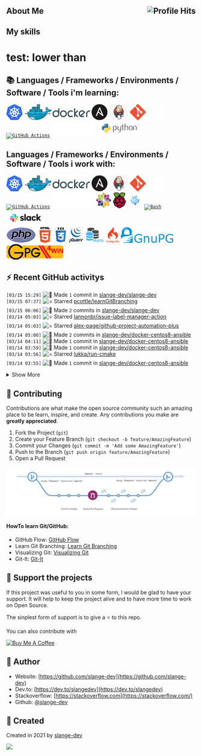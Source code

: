 ## About Me <img align="right" alt="Profile Hits" src="https://komarev.com/ghpvc/?username=slange-dev&style=flat-square">

## My skills
# test: lower than
## :books:  Languages / Frameworks / Environments / Software / Tools i'm learning:

<code><a href="https://kubernetes.io/"><img alt="Kubernetes" title="Kubernetes" src="https://github.com/slange-dev/slange-dev/blob/master/kubernetes.png?raw=true" height="42"></a></code>
<code><a href="https://www.docker.org/"><img alt="Docker" title="Docker" src="https://github.com/slange-dev/slange-dev/blob/master/docker.png?raw=true" height="42"></a></code>
<code><a href="https://www.ansible.com/"><img alt="Ansible" title="Ansible" src="https://github.com/slange-dev/slange-dev/blob/master/ansible.png?raw=true" height="42"></a></code>
<code><a href="https://www.jenkins.io/"><img alt="Python" title="Python" src="https://github.com/slange-dev/slange-dev/blob/master/jenkins.png?raw=true" height="42"></a></code>
<code><a href="https://git-scm.com/"><img alt="Git" title="Git" src="https://github.com/slange-dev/slange-dev/blob/master/git.png?raw=true" height="42"></a></code>
<code><a href="https://github.com/"><img alt="GitHub" title="GitHub" src="https://github.com/slange-dev/slange-dev/blob/master/github2.png?raw=true" height="42"></a></code>
<code><a href="https://github.com/features/actions/"><img alt="GitHub Actions" title="GitHub Actions" src="https://avatars0.githubusercontent.com/u/44036562" height="42"></a></code>
<code><a href="https://www.ibm.com/"><img alt="IBM" title="IBM" src="https://github.com/slange-dev/slange-dev/blob/master/ibm.png?raw=true" height="42"></a></code>
<code><a href="https://www.python.org/"><img alt="Python" title="Python" src="https://github.com/slange-dev/slange-dev/blob/master/python.png?raw=true" height="42"></a></code>

## Languages / Frameworks / Environments / Software / Tools i work with:

<code><a href="https://kubernetes.io/"><img alt="Kubernetes" title="Kubernetes" src="https://github.com/slange-dev/slange-dev/blob/master/kubernetes.png?raw=true" height="42"></a></code>
<code><a href="https://www.docker.org/"><img alt="Docker" title="Docker" src="https://github.com/slange-dev/slange-dev/blob/master/docker.png?raw=true" height="42"></a></code>
<code><a href="https://www.ansible.com/"><img alt="Ansible" title="Ansible" src="https://github.com/slange-dev/slange-dev/blob/master/ansible.png?raw=true" height="42"></a></code>
<code><a href="https://www.jenkins.io/"><img alt="Python" title="Python" src="https://github.com/slange-dev/slange-dev/blob/master/jenkins.png?raw=true" height="42"></a></code>
<code><a href="https://git-scm.com/"><img alt="Git" title="Git" src="https://github.com/slange-dev/slange-dev/blob/master/git.png?raw=true" height="42"></a></code>
<code><a href="https://github.com/"><img alt="GitHub" title="GitHub" src="https://github.com/slange-dev/slange-dev/blob/master/github2.png?raw=true" height="42"></a></code>
<code><a href="https://github.com/features/actions/"><img alt="GitHub Actions" title="GitHub Actions" src="https://avatars0.githubusercontent.com/u/44036562" height="42"></a></code>
<code><a href="https://www.ibm.com/"><img alt="IBM" title="IBM" src="https://github.com/slange-dev/slange-dev/blob/master/ibm.png?raw=true" height="42"></a></code>
<code><a href="https://www.centos.org/"><img alt="CentOS" title="CentOS" src="https://github.com/slange-dev/slange-dev/blob/master/centos.png?raw=true" height="42"></a></code>
<code><a href="https://www.raspberrypi.org/"><img alt="Raspberry Pi" title="Raspberry Pi" src="https://github.com/slange-dev/slange-dev/blob/master/raspberry_pi.png?raw=true" height="42"></a></code>
<code><a href="https://vscodium.com/"><img alt="VSCodium" title="VSCodium" src="https://github.com/slange-dev/slange-dev/blob/master/vscodium.png?raw=true" height="42"></a></code>
<code><a href="https://www.gnu.org/software/bash/"><img alt="Bash" title="Bash" src="https://github.com/cheesits456/cheesits456/raw/master/icons/bash.png" height="42"></a>
</code>
<code><a href="https://slack.com/"><img alt="Slack" title="Slack" src="https://github.com/slange-dev/slange-dev/blob/master/slack.png?raw=true" height="42"></a>
</code>
<code><a href="https://php.com/"><img alt="PHP" title="PHP" src="https://github.com/slange-dev/slange-dev/blob/master/php.png?raw=true" height="42"></a></code>
<code><a href="https://www.w3.org/html/"><img alt="HTML" title="HTML" src="https://github.com/slange-dev/slange-dev/blob/master/html.png?raw=true" height="42"></a></code>
<code><a href="https://www.w3.org/Style/CSS/"><img alt="CSS" title="CSS" src="https://github.com/slange-dev/slange-dev/blob/master/css.png?raw=true" height="42"></a></code>
<code><a href="https://jquery.com/"><img alt="jQuery" title="jQuery" src="https://github.com/slange-dev/slange-dev/blob/master/jquery.png?raw=true" height="42"></a></code>
<code><a href="https://mysql.com/"><img alt="MySQL" title="MySQL" src="https://github.com/slange-dev/slange-dev/blob/master/mysql1.png?raw=true" height="42"></a></code>
<code><a href="https://codeigniter.com/"><img alt="CodeIgniter" title="CodeIgniter" src="https://github.com/slange-dev/slange-dev/blob/master/codeigniter.png?raw=true" height="42"></a></code>
<code><a href="https://gnupg.org/"><img alt="CodeIgniter" title="CodeIgniter" src="https://github.com/slange-dev/slange-dev/blob/master/gnupg.png?raw=true" height="42"></a></code>
<code><a href="https://gpg4win.de/"><img alt="GPG4Win" title="GPG4Win" src="https://github.com/slange-dev/slange-dev/blob/master/gpg4win.png?raw=true" height="42"></a></code>

## :zap: Recent GitHub activitys

<!--START_SECTION:activity-->
`[03/15 15:29]` <img alt="📝" src="https://github.com/cheesits456/github-activity-readme/raw/master/icons/commit.png" align="top" height="18"> Made `1` commit in [slange-dev/slange-dev](https://github.com/slange-dev/slange-dev)  
`[03/15 07:37]` <img alt="⭐" src="https://github.com/cheesits456/github-activity-readme/raw/master/icons/star.png" align="top" height="18"> Starred [pcottle/learnGitBranching](https://github.com/pcottle/learnGitBranching)  
`[03/15 06:06]` <img alt="📝" src="https://github.com/cheesits456/github-activity-readme/raw/master/icons/commit.png" align="top" height="18"> Made `2` commits in [slange-dev/slange-dev](https://github.com/slange-dev/slange-dev)  
`[03/14 05:03]` <img alt="⭐" src="https://github.com/cheesits456/github-activity-readme/raw/master/icons/star.png" align="top" height="18"> Starred [lannonbr/issue-label-manager-action](https://github.com/lannonbr/issue-label-manager-action)  
`[03/14 05:03]` <img alt="⭐" src="https://github.com/cheesits456/github-activity-readme/raw/master/icons/star.png" align="top" height="18"> Starred [alex-page/github-project-automation-plus](https://github.com/alex-page/github-project-automation-plus)  
`[03/14 05:00]` <img alt="📝" src="https://github.com/cheesits456/github-activity-readme/raw/master/icons/commit.png" align="top" height="18"> Made `2` commits in [slange-dev/docker-centos8-ansible](https://github.com/slange-dev/docker-centos8-ansible)  
`[03/14 04:11]` <img alt="📝" src="https://github.com/cheesits456/github-activity-readme/raw/master/icons/commit.png" align="top" height="18"> Made `1` commit in [slange-dev/docker-centos8-ansible](https://github.com/slange-dev/docker-centos8-ansible)  
`[03/14 03:59]` <img alt="📝" src="https://github.com/cheesits456/github-activity-readme/raw/master/icons/commit.png" align="top" height="18"> Made `1` commit in [slange-dev/docker-centos8-ansible](https://github.com/slange-dev/docker-centos8-ansible)  
`[03/14 03:56]` <img alt="⭐" src="https://github.com/cheesits456/github-activity-readme/raw/master/icons/star.png" align="top" height="18"> Starred [lukka/run-cmake](https://github.com/lukka/run-cmake)  
`[03/14 03:55]` <img alt="📝" src="https://github.com/cheesits456/github-activity-readme/raw/master/icons/commit.png" align="top" height="18"> Made `1` commit in [slange-dev/docker-centos8-ansible](https://github.com/slange-dev/docker-centos8-ansible)  

<details><summary>Show More</summary>

`[03/14 03:55]` <img alt="❌" src="https://github.com/cheesits456/github-activity-readme/raw/master/icons/delete.png" align="top" height="18"> Deleted `slange-dev-patch-1` from [slange-dev/docker-centos8-ansible](https://github.com/slange-dev/docker-centos8-ansible)  
`[03/14 03:54]` <img alt="📝" src="https://github.com/cheesits456/github-activity-readme/raw/master/icons/commit.png" align="top" height="18"> Made `30` commits in [slange-dev/docker-centos8-ansible](https://github.com/slange-dev/docker-centos8-ansible)  
`[03/14 03:54]` <img alt="🎉" src="https://github.com/cheesits456/github-activity-readme/raw/master/icons/merge.png" align="top" height="18"> Merged PR [`#1`](https://github.com//slange-dev/docker-centos8-ansible/pull/1 'Update Dockerfile') in [slange-dev/docker-centos8-ansible](https://github.com/slange-dev/docker-centos8-ansible)  
`[03/14 03:49]` <img alt="📝" src="https://github.com/cheesits456/github-activity-readme/raw/master/icons/commit.png" align="top" height="18"> Made `3` commits in [slange-dev/docker-centos8-ansible](https://github.com/slange-dev/docker-centos8-ansible)  
`[03/14 03:39]` <img alt="⭐" src="https://github.com/cheesits456/github-activity-readme/raw/master/icons/star.png" align="top" height="18"> Starred [metcalfc/changelog-generator](https://github.com/metcalfc/changelog-generator)  
`[03/14 03:38]` <img alt="📝" src="https://github.com/cheesits456/github-activity-readme/raw/master/icons/commit.png" align="top" height="18"> Made `10` commits in [slange-dev/docker-centos8-ansible](https://github.com/slange-dev/docker-centos8-ansible)  
`[03/14 02:38]` <img alt="⭐" src="https://github.com/cheesits456/github-activity-readme/raw/master/icons/star.png" align="top" height="18"> Starred [actions/runner](https://github.com/actions/runner)  
`[03/14 02:16]` <img alt="⭐" src="https://github.com/cheesits456/github-activity-readme/raw/master/icons/star.png" align="top" height="18"> Starred [fabasoad/translation-action](https://github.com/fabasoad/translation-action)  
`[03/14 02:11]` <img alt="⭐" src="https://github.com/cheesits456/github-activity-readme/raw/master/icons/star.png" align="top" height="18"> Starred [crazy-max/ghaction-github-pages](https://github.com/crazy-max/ghaction-github-pages)  
`[03/14 02:07]` <img alt="⭐" src="https://github.com/cheesits456/github-activity-readme/raw/master/icons/star.png" align="top" height="18"> Starred [github/personal-website](https://github.com/github/personal-website)  
`[03/14 01:58]` <img alt="📝" src="https://github.com/cheesits456/github-activity-readme/raw/master/icons/commit.png" align="top" height="18"> Made `1` commit in [slange-dev/docker-centos8-ansible](https://github.com/slange-dev/docker-centos8-ansible)  
`[03/14 01:57]` <img alt="⭐" src="https://github.com/cheesits456/github-activity-readme/raw/master/icons/star.png" align="top" height="18"> Starred [tibdex/autosquash](https://github.com/tibdex/autosquash)  
`[03/14 01:54]` <img alt="📝" src="https://github.com/cheesits456/github-activity-readme/raw/master/icons/commit.png" align="top" height="18"> Made `2` commits in [slange-dev/docker-centos8-ansible](https://github.com/slange-dev/docker-centos8-ansible)  
`[03/14 01:44]` <img alt="⭐" src="https://github.com/cheesits456/github-activity-readme/raw/master/icons/star.png" align="top" height="18"> Starred [kentaro-m/auto-assign-action](https://github.com/kentaro-m/auto-assign-action)  
`[03/14 01:43]` <img alt="⭐" src="https://github.com/cheesits456/github-activity-readme/raw/master/icons/star.png" align="top" height="18"> Starred [arillso/action.playbook](https://github.com/arillso/action.playbook)  
`[03/14 01:42]` <img alt="📝" src="https://github.com/cheesits456/github-activity-readme/raw/master/icons/commit.png" align="top" height="18"> Made `1` commit in [slange-dev/docker-centos8-ansible](https://github.com/slange-dev/docker-centos8-ansible)  
`[03/14 01:38]` <img alt="⭐" src="https://github.com/cheesits456/github-activity-readme/raw/master/icons/star.png" align="top" height="18"> Starred [robertdebock/galaxy-action](https://github.com/robertdebock/galaxy-action)  
`[03/14 01:37]` <img alt="⭐" src="https://github.com/cheesits456/github-activity-readme/raw/master/icons/star.png" align="top" height="18"> Starred [artis3n/ansible_galaxy_collection](https://github.com/artis3n/ansible_galaxy_collection)  
`[03/14 01:37]` <img alt="⭐" src="https://github.com/cheesits456/github-activity-readme/raw/master/icons/star.png" align="top" height="18"> Starred [tylerauerbeck/publish-to-dev.to-action](https://github.com/tylerauerbeck/publish-to-dev.to-action)  
`[03/14 01:36]` <img alt="⭐" src="https://github.com/cheesits456/github-activity-readme/raw/master/icons/star.png" align="top" height="18"> Starred [appleboy/jenkins-action](https://github.com/appleboy/jenkins-action)  
`[03/14 01:36]` <img alt="⭐" src="https://github.com/cheesits456/github-activity-readme/raw/master/icons/star.png" align="top" height="18"> Starred [appleboy/gitlab-ci-action](https://github.com/appleboy/gitlab-ci-action)  
`[03/14 01:33]` <img alt="📝" src="https://github.com/cheesits456/github-activity-readme/raw/master/icons/commit.png" align="top" height="18"> Made `11` commits in [slange-dev/docker-centos8-ansible](https://github.com/slange-dev/docker-centos8-ansible)  
`[03/14 00:45]` <img alt="⭐" src="https://github.com/cheesits456/github-activity-readme/raw/master/icons/star.png" align="top" height="18"> Starred [semantic-release/semantic-release](https://github.com/semantic-release/semantic-release)  
`[03/14 00:37]` <img alt="📝" src="https://github.com/cheesits456/github-activity-readme/raw/master/icons/commit.png" align="top" height="18"> Made `5` commits in [slange-dev/docker-centos8-ansible](https://github.com/slange-dev/docker-centos8-ansible)  
`[03/14 00:12]` <img alt="✅" src="https://github.com/cheesits456/github-activity-readme/raw/master/icons/pr-open.png" align="top" height="18"> Opened PR [`#1`](https://github.com//slange-dev/docker-centos8-ansible/pull/1 'Update Dockerfile') in [slange-dev/docker-centos8-ansible](https://github.com/slange-dev/docker-centos8-ansible)  
`[03/14 00:11]` <img alt="📂" src="https://github.com/cheesits456/github-activity-readme/raw/master/icons/create-branch.png" align="top" height="18"> Created branch [`slange-dev-patch-1`](https://github.com/slange-dev/docker-centos8-ansible/tree/slange-dev-patch-1) in [slange-dev/docker-centos8-ansible](https://github.com/slange-dev/docker-centos8-ansible)  
`[03/14 00:07]` <img alt="📝" src="https://github.com/cheesits456/github-activity-readme/raw/master/icons/commit.png" align="top" height="18"> Made `2` commits in [slange-dev/docker-centos8-ansible](https://github.com/slange-dev/docker-centos8-ansible)  
`[03/13 23:50]` <img alt="⭐" src="https://github.com/cheesits456/github-activity-readme/raw/master/icons/star.png" align="top" height="18"> Starred [bitoiu/release-notify-action](https://github.com/bitoiu/release-notify-action)  
`[03/13 23:49]` <img alt="⭐" src="https://github.com/cheesits456/github-activity-readme/raw/master/icons/star.png" align="top" height="18"> Starred [cirrus-actions/rebase](https://github.com/cirrus-actions/rebase)  
`[03/13 23:48]` <img alt="⭐" src="https://github.com/cheesits456/github-activity-readme/raw/master/icons/star.png" align="top" height="18"> Starred [jenkinsci/jenkinsfile-runner-github-actions](https://github.com/jenkinsci/jenkinsfile-runner-github-actions)  
`[03/13 23:47]` <img alt="⭐" src="https://github.com/cheesits456/github-activity-readme/raw/master/icons/star.png" align="top" height="18"> Starred [BryanSchuetz/jekyll-deploy-gh-pages](https://github.com/BryanSchuetz/jekyll-deploy-gh-pages)  
`[03/13 23:46]` <img alt="⭐" src="https://github.com/cheesits456/github-activity-readme/raw/master/icons/star.png" align="top" height="18"> Starred [Andrew-Chen-Wang/github-wiki-action](https://github.com/Andrew-Chen-Wang/github-wiki-action)  
`[03/13 23:45]` <img alt="⭐" src="https://github.com/cheesits456/github-activity-readme/raw/master/icons/star.png" align="top" height="18"> Starred [ad-m/github-push-action](https://github.com/ad-m/github-push-action)  
`[03/13 23:40]` <img alt="⭐" src="https://github.com/cheesits456/github-activity-readme/raw/master/icons/star.png" align="top" height="18"> Starred [abinoda/assignee-to-reviewer-action](https://github.com/abinoda/assignee-to-reviewer-action)  
`[03/13 23:40]` <img alt="⭐" src="https://github.com/cheesits456/github-activity-readme/raw/master/icons/star.png" align="top" height="18"> Starred [stefanzweifel/git-auto-commit-action](https://github.com/stefanzweifel/git-auto-commit-action)  
`[03/13 23:34]` <img alt="⭐" src="https://github.com/cheesits456/github-activity-readme/raw/master/icons/star.png" align="top" height="18"> Starred [boyney123/github-actions](https://github.com/boyney123/github-actions)  
`[03/13 23:33]` <img alt="📝" src="https://github.com/cheesits456/github-activity-readme/raw/master/icons/commit.png" align="top" height="18"> Made `1` commit in [slange-dev/slange-dev](https://github.com/slange-dev/slange-dev)  
`[03/13 23:21]` <img alt="⭐" src="https://github.com/cheesits456/github-activity-readme/raw/master/icons/star.png" align="top" height="18"> Starred [actions/checkout](https://github.com/actions/checkout)  
`[03/13 23:21]` <img alt="⭐" src="https://github.com/cheesits456/github-activity-readme/raw/master/icons/star.png" align="top" height="18"> Starred [actions/cache](https://github.com/actions/cache)  
`[03/13 23:19]` <img alt="⭐" src="https://github.com/cheesits456/github-activity-readme/raw/master/icons/star.png" align="top" height="18"> Starred [actions/delete-package-versions](https://github.com/actions/delete-package-versions)  
`[03/13 23:18]` <img alt="⭐" src="https://github.com/cheesits456/github-activity-readme/raw/master/icons/star.png" align="top" height="18"> Starred [actions/stale](https://github.com/actions/stale)  
`[03/13 23:02]` <img alt="⭐" src="https://github.com/cheesits456/github-activity-readme/raw/master/icons/star.png" align="top" height="18"> Starred [reviewdog/reviewdog](https://github.com/reviewdog/reviewdog)  
`[03/13 22:56]` <img alt="📝" src="https://github.com/cheesits456/github-activity-readme/raw/master/icons/commit.png" align="top" height="18"> Made `2` commits in [slange-dev/slange-dev](https://github.com/slange-dev/slange-dev)  
`[03/13 22:56]` <img alt="🎉" src="https://github.com/cheesits456/github-activity-readme/raw/master/icons/merge.png" align="top" height="18"> Merged PR [`#1`](https://github.com//slange-dev/slange-dev/pull/1 'Typos fix by misspell-fixer') in [slange-dev/slange-dev](https://github.com/slange-dev/slange-dev)  
`[03/13 22:48]` <img alt="⭐" src="https://github.com/cheesits456/github-activity-readme/raw/master/icons/star.png" align="top" height="18"> Starred [MilesChou/composer-action](https://github.com/MilesChou/composer-action)  
`[03/13 22:48]` <img alt="⭐" src="https://github.com/cheesits456/github-activity-readme/raw/master/icons/star.png" align="top" height="18"> Starred [shivammathur/setup-php](https://github.com/shivammathur/setup-php)  
`[03/13 22:46]` <img alt="⭐" src="https://github.com/cheesits456/github-activity-readme/raw/master/icons/star.png" align="top" height="18"> Starred [softprops/action-gh-release](https://github.com/softprops/action-gh-release)  
`[03/13 22:40]` <img alt="⭐" src="https://github.com/cheesits456/github-activity-readme/raw/master/icons/star.png" align="top" height="18"> Starred [leanlabsio/kanban](https://github.com/leanlabsio/kanban)  
`[03/13 22:36]` <img alt="⭐" src="https://github.com/cheesits456/github-activity-readme/raw/master/icons/star.png" align="top" height="18"> Starred [acaudwell/Gource](https://github.com/acaudwell/Gource)  
`[03/13 22:31]` <img alt="⭐" src="https://github.com/cheesits456/github-activity-readme/raw/master/icons/star.png" align="top" height="18"> Starred [nektos/act](https://github.com/nektos/act)  
`[03/13 22:30]` <img alt="📝" src="https://github.com/cheesits456/github-activity-readme/raw/master/icons/commit.png" align="top" height="18"> Made `2` commits in [slange-dev/slange-dev](https://github.com/slange-dev/slange-dev)  
`[03/13 22:24]` <img alt="⭐" src="https://github.com/cheesits456/github-activity-readme/raw/master/icons/star.png" align="top" height="18"> Starred [containrrr/watchtower](https://github.com/containrrr/watchtower)  
`[03/13 22:24]` <img alt="⭐" src="https://github.com/cheesits456/github-activity-readme/raw/master/icons/star.png" align="top" height="18"> Starred [dunklesToast/DockerKit](https://github.com/dunklesToast/DockerKit)  
`[03/13 22:23]` <img alt="⭐" src="https://github.com/cheesits456/github-activity-readme/raw/master/icons/star.png" align="top" height="18"> Starred [slatedocs/slate](https://github.com/slatedocs/slate)  
`[03/13 22:23]` <img alt="⭐" src="https://github.com/cheesits456/github-activity-readme/raw/master/icons/star.png" align="top" height="18"> Starred [ansible-community/molecule](https://github.com/ansible-community/molecule)  
`[03/13 22:07]` <img alt="📝" src="https://github.com/cheesits456/github-activity-readme/raw/master/icons/commit.png" align="top" height="18"> Made `1` commit in [slange-dev/slange-dev](https://github.com/slange-dev/slange-dev)  
`[03/13 22:04]` <img alt="⭐" src="https://github.com/cheesits456/github-activity-readme/raw/master/icons/star.png" align="top" height="18"> Starred [sobolevn/restrict-cursing-action](https://github.com/sobolevn/restrict-cursing-action)  
`[03/13 22:03]` <img alt="⭐" src="https://github.com/cheesits456/github-activity-readme/raw/master/icons/star.png" align="top" height="18"> Starred [emmabostian/developer-portfolios](https://github.com/emmabostian/developer-portfolios)  
`[03/13 22:02]` <img alt="📝" src="https://github.com/cheesits456/github-activity-readme/raw/master/icons/commit.png" align="top" height="18"> Made `28` commits in [slange-dev/slange-dev](https://github.com/slange-dev/slange-dev)  
`[03/13 20:28]` <img alt="⭐" src="https://github.com/cheesits456/github-activity-readme/raw/master/icons/star.png" align="top" height="18"> Starred [peter-evans/create-pull-request](https://github.com/peter-evans/create-pull-request)  
`[03/13 20:22]` <img alt="📝" src="https://github.com/cheesits456/github-activity-readme/raw/master/icons/commit.png" align="top" height="18"> Made `8` commits in [slange-dev/slange-dev](https://github.com/slange-dev/slange-dev)  
`[03/13 19:56]` <img alt="⭐" src="https://github.com/cheesits456/github-activity-readme/raw/master/icons/star.png" align="top" height="18"> Starred [sobolevn/misspell-fixer-action](https://github.com/sobolevn/misspell-fixer-action)  
`[03/13 19:56]` <img alt="⭐" src="https://github.com/cheesits456/github-activity-readme/raw/master/icons/star.png" align="top" height="18"> Starred [fabasoad/setup-cobol-action](https://github.com/fabasoad/setup-cobol-action)  
`[03/13 19:55]` <img alt="⭐" src="https://github.com/cheesits456/github-activity-readme/raw/master/icons/star.png" align="top" height="18"> Starred [FranzDiebold/github-env-vars-action](https://github.com/FranzDiebold/github-env-vars-action)  
`[03/13 19:55]` <img alt="⭐" src="https://github.com/cheesits456/github-activity-readme/raw/master/icons/star.png" align="top" height="18"> Starred [cuchi/jinja2-action](https://github.com/cuchi/jinja2-action)  
`[03/13 19:55]` <img alt="⭐" src="https://github.com/cheesits456/github-activity-readme/raw/master/icons/star.png" align="top" height="18"> Starred [skx/github-action-publish-binaries](https://github.com/skx/github-action-publish-binaries)  
`[03/13 19:54]` <img alt="⭐" src="https://github.com/cheesits456/github-activity-readme/raw/master/icons/star.png" align="top" height="18"> Starred [zyborg/gh-action-buildnum](https://github.com/zyborg/gh-action-buildnum)  
`[03/13 19:30]` <img alt="📝" src="https://github.com/cheesits456/github-activity-readme/raw/master/icons/commit.png" align="top" height="18"> Made `39` commits in [slange-dev/slange-dev](https://github.com/slange-dev/slange-dev)  
`[03/13 17:29]` <img alt="⭐" src="https://github.com/cheesits456/github-activity-readme/raw/master/icons/star.png" align="top" height="18"> Starred [antonkomarev/github-profile-views-counter](https://github.com/antonkomarev/github-profile-views-counter)  
`[03/13 17:07]` <img alt="📝" src="https://github.com/cheesits456/github-activity-readme/raw/master/icons/commit.png" align="top" height="18"> Made `7` commits in [slange-dev/slange-dev](https://github.com/slange-dev/slange-dev)  
`[03/13 16:34]` <img alt="⭐" src="https://github.com/cheesits456/github-activity-readme/raw/master/icons/star.png" align="top" height="18"> Starred [jamesgeorge007/github-activity-readme](https://github.com/jamesgeorge007/github-activity-readme)  
`[03/13 16:24]` <img alt="⭐" src="https://github.com/cheesits456/github-activity-readme/raw/master/icons/star.png" align="top" height="18"> Starred [cheesits456/github-activity-readme](https://github.com/cheesits456/github-activity-readme)  
`[03/13 16:21]` <img alt="📝" src="https://github.com/cheesits456/github-activity-readme/raw/master/icons/commit.png" align="top" height="18"> Made `11` commits in [slange-dev/slange-dev](https://github.com/slange-dev/slange-dev)  
`[03/13 15:08]` <img alt="📂" src="https://github.com/cheesits456/github-activity-readme/raw/master/icons/create-branch.png" align="top" height="18"> Created branch [`master`](https://github.com/slange-dev/slange-dev/tree/master) in [slange-dev/slange-dev](https://github.com/slange-dev/slange-dev)  
`[03/13 15:08]` <img alt="➕" src="https://github.com/cheesits456/github-activity-readme/raw/master/icons/create-repo.png" align="top" height="18"> Created repository [slange-dev/slange-dev](https://github.com/slange-dev/slange-dev)  
`[03/11 20:53]` <img alt="📝" src="https://github.com/cheesits456/github-activity-readme/raw/master/icons/commit.png" align="top" height="18"> Made `11` commits in [slange-dev/docker-centos7-ansible](https://github.com/slange-dev/docker-centos7-ansible)  
`[03/10 19:47]` <img alt="⭐" src="https://github.com/cheesits456/github-activity-readme/raw/master/icons/star.png" align="top" height="18"> Starred [whoan/docker-build-with-cache-action](https://github.com/whoan/docker-build-with-cache-action)  
`[03/10 19:47]` <img alt="⭐" src="https://github.com/cheesits456/github-activity-readme/raw/master/icons/star.png" align="top" height="18"> Starred [ankitvgupta/ref-to-tag-action](https://github.com/ankitvgupta/ref-to-tag-action)  
`[03/10 19:47]` <img alt="⭐" src="https://github.com/cheesits456/github-activity-readme/raw/master/icons/star.png" align="top" height="18"> Starred [abinoda/slack-action](https://github.com/abinoda/slack-action)  
`[03/10 19:38]` <img alt="⭐" src="https://github.com/cheesits456/github-activity-readme/raw/master/icons/star.png" align="top" height="18"> Starred [machine-learning-apps/gpr-docker-publish](https://github.com/machine-learning-apps/gpr-docker-publish)  
`[03/10 19:27]` <img alt="📝" src="https://github.com/cheesits456/github-activity-readme/raw/master/icons/commit.png" align="top" height="18"> Made `1` commit in [slange-dev/docker-centos8-ansible](https://github.com/slange-dev/docker-centos8-ansible)  
`[03/10 19:15]` <img alt="📝" src="https://github.com/cheesits456/github-activity-readme/raw/master/icons/commit.png" align="top" height="18"> Made `1` commit in [slange-dev/docker-debian9-ansible](https://github.com/slange-dev/docker-debian9-ansible)  
`[03/09 21:57]` <img alt="📝" src="https://github.com/cheesits456/github-activity-readme/raw/master/icons/commit.png" align="top" height="18"> Made `1` commit in [slange-dev/docker-debian10-ansible](https://github.com/slange-dev/docker-debian10-ansible)  
`[03/09 21:48]` <img alt="📝" src="https://github.com/cheesits456/github-activity-readme/raw/master/icons/commit.png" align="top" height="18"> Made `1` commit in [slange-dev/docker-ubuntu2004-ansible](https://github.com/slange-dev/docker-ubuntu2004-ansible)  
`[03/09 21:45]` <img alt="📝" src="https://github.com/cheesits456/github-activity-readme/raw/master/icons/commit.png" align="top" height="18"> Made `3` commits in [slange-dev/docker-ubuntu1804-ansible](https://github.com/slange-dev/docker-ubuntu1804-ansible)  
`[03/08 14:32]` <img alt="⭐" src="https://github.com/cheesits456/github-activity-readme/raw/master/icons/star.png" align="top" height="18"> Starred [ansible/workshops](https://github.com/ansible/workshops)  
`[03/08 02:30]` <img alt="📝" src="https://github.com/cheesits456/github-activity-readme/raw/master/icons/commit.png" align="top" height="18"> Made `4` commits in [slange-dev/docker-centos7-ansible](https://github.com/slange-dev/docker-centos7-ansible)  
`[03/06 13:05]` <img alt="🍴" src="https://github.com/cheesits456/github-activity-readme/raw/master/icons/fork.png" align="top" height="18"> Forked [N3Cr0N/HMVC](https://github.com/N3Cr0N/HMVC) to [slange-dev/HMVC](https://github.com/slange-dev/HMVC)  
`[03/06 05:38]` <img alt="📝" src="https://github.com/cheesits456/github-activity-readme/raw/master/icons/commit.png" align="top" height="18"> Made `1` commit in [slange-dev/docker-debian10-ansible](https://github.com/slange-dev/docker-debian10-ansible)  
`[03/06 04:44]` <img alt="📝" src="https://github.com/cheesits456/github-activity-readme/raw/master/icons/commit.png" align="top" height="18"> Made `2` commits in [slange-dev/docker-centos8-ansible](https://github.com/slange-dev/docker-centos8-ansible)  
`[03/05 06:50]` <img alt="⭐" src="https://github.com/cheesits456/github-activity-readme/raw/master/icons/star.png" align="top" height="18"> Starred [ansible-collections/ansible.netcommon](https://github.com/ansible-collections/ansible.netcommon)  
`[03/04 18:28]` <img alt="⭐" src="https://github.com/cheesits456/github-activity-readme/raw/master/icons/star.png" align="top" height="18"> Starred [octodemo/awesome-actions](https://github.com/octodemo/awesome-actions)  
`[03/03 18:06]` <img alt="⭐" src="https://github.com/cheesits456/github-activity-readme/raw/master/icons/star.png" align="top" height="18"> Starred [wagoodman/dive](https://github.com/wagoodman/dive)  
`[03/01 18:02]` <img alt="⭐" src="https://github.com/cheesits456/github-activity-readme/raw/master/icons/star.png" align="top" height="18"> Starred [probot/stale](https://github.com/probot/stale)  
`[03/01 03:40]` <img alt="⭐" src="https://github.com/cheesits456/github-activity-readme/raw/master/icons/star.png" align="top" height="18"> Starred [geerlingguy/docker-centos8-ansible](https://github.com/geerlingguy/docker-centos8-ansible)  
`[03/01 02:57]` <img alt="🍴" src="https://github.com/cheesits456/github-activity-readme/raw/master/icons/fork.png" align="top" height="18"> Forked [geerlingguy/ansible-role-repo-epel](https://github.com/geerlingguy/ansible-role-repo-epel) to [slange-dev/ansible-role-repo-epel](https://github.com/slange-dev/ansible-role-repo-epel)  
`[02/28 05:07]` <img alt="⭐" src="https://github.com/cheesits456/github-activity-readme/raw/master/icons/star.png" align="top" height="18"> Starred [docker/login-action](https://github.com/docker/login-action)  
`[02/28 01:10]` <img alt="⭐" src="https://github.com/cheesits456/github-activity-readme/raw/master/icons/star.png" align="top" height="18"> Starred [geerlingguy/ansible-role-swap](https://github.com/geerlingguy/ansible-role-swap)  
`[02/28 01:03]` <img alt="⭐" src="https://github.com/cheesits456/github-activity-readme/raw/master/icons/star.png" align="top" height="18"> Starred [geerlingguy/ansible-role-git](https://github.com/geerlingguy/ansible-role-git)  
`[02/27 22:30]` <img alt="⭐" src="https://github.com/cheesits456/github-activity-readme/raw/master/icons/star.png" align="top" height="18"> Starred [chubchubsancho/ansible-pi-hole](https://github.com/chubchubsancho/ansible-pi-hole)  
`[02/16 18:16]` <img alt="⭐" src="https://github.com/cheesits456/github-activity-readme/raw/master/icons/star.png" align="top" height="18"> Starred [VSCodium/vscodium](https://github.com/VSCodium/vscodium)  
`[02/16 18:16]` <img alt="⭐" src="https://github.com/cheesits456/github-activity-readme/raw/master/icons/star.png" align="top" height="18"> Starred [microsoft/vscode](https://github.com/microsoft/vscode)  
`[02/15 00:39]` <img alt="⭐" src="https://github.com/cheesits456/github-activity-readme/raw/master/icons/star.png" align="top" height="18"> Starred [shiftkey/desktop](https://github.com/shiftkey/desktop)  
`[02/08 00:27]` <img alt="⭐" src="https://github.com/cheesits456/github-activity-readme/raw/master/icons/star.png" align="top" height="18"> Starred [ansible/ansible](https://github.com/ansible/ansible)  
`[01/29 18:47]` <img alt="⭐" src="https://github.com/cheesits456/github-activity-readme/raw/master/icons/star.png" align="top" height="18"> Starred [k3s-io/k3s-ansible](https://github.com/k3s-io/k3s-ansible)  
`[01/29 17:33]` <img alt="⭐" src="https://github.com/cheesits456/github-activity-readme/raw/master/icons/star.png" align="top" height="18"> Starred [ansible/test-playbooks](https://github.com/ansible/test-playbooks)  
`[01/23 15:15]` <img alt="⭐" src="https://github.com/cheesits456/github-activity-readme/raw/master/icons/star.png" align="top" height="18"> Starred [fametec/bacula](https://github.com/fametec/bacula)  
`[01/23 08:47]` <img alt="⭐" src="https://github.com/cheesits456/github-activity-readme/raw/master/icons/star.png" align="top" height="18"> Starred [pfelk/pfelk](https://github.com/pfelk/pfelk)  
`[01/21 20:58]` <img alt="📝" src="https://github.com/cheesits456/github-activity-readme/raw/master/icons/commit.png" align="top" height="18"> Made `1` commit in [slange-dev/Ansible](https://github.com/slange-dev/Ansible)  
`[01/21 20:42]` <img alt="⭐" src="https://github.com/cheesits456/github-activity-readme/raw/master/icons/star.png" align="top" height="18"> Starred [ansible/ansible-lint-action](https://github.com/ansible/ansible-lint-action)  
`[01/21 20:40]` <img alt="📝" src="https://github.com/cheesits456/github-activity-readme/raw/master/icons/commit.png" align="top" height="18"> Made `2` commits in [slange-dev/Ansible](https://github.com/slange-dev/Ansible)  
`[01/19 13:29]` <img alt="❗️" src="https://github.com/cheesits456/github-activity-readme/raw/master/icons/issue.png" align="top" height="18"> Closed issue [`#8`](https://github.com//wrljet/hercules-helper/issues/8 'Check OS function not working correct: syntax error in expression') in [wrljet/hercules-helper](https://github.com/wrljet/hercules-helper)  
`[01/19 13:29]` <img alt="🗣" src="https://github.com/cheesits456/github-activity-readme/raw/master/icons/comment.png" align="top" height="18"> Commented on [`#8`](https://github.com//wrljet/hercules-helper/issues/8 'Check OS function not working correct: syntax error in expression') in [wrljet/hercules-helper](https://github.com/wrljet/hercules-helper)  
`[01/16 14:13]` <img alt="🍴" src="https://github.com/cheesits456/github-activity-readme/raw/master/icons/fork.png" align="top" height="18"> Forked [archf/ansible-openssh-server](https://github.com/archf/ansible-openssh-server) to [slange-dev/ansible-openssh-server](https://github.com/slange-dev/ansible-openssh-server)  
`[01/15 18:01]` <img alt="⭐" src="https://github.com/cheesits456/github-activity-readme/raw/master/icons/star.png" align="top" height="18"> Starred [aws-samples/mainframe-ibm-zdt-zos-aws](https://github.com/aws-samples/mainframe-ibm-zdt-zos-aws)  
`[01/14 19:59]` <img alt="🗣" src="https://github.com/cheesits456/github-activity-readme/raw/master/icons/comment.png" align="top" height="18"> Commented on [`#8`](https://github.com//wrljet/hercules-helper/issues/8 'Check OS function not working correct: syntax error in expression') in [wrljet/hercules-helper](https://github.com/wrljet/hercules-helper)  

</details>
<!--END_SECTION:activity-->

## :handshake: Contributing

Contributions are what make the open source community such an amazing place to be learn, inspire, and create. Any contributions you make are **greatly appreciated**.

1. Fork the Project (`git`)
2. Create your Feature Branch (`git checkout -b feature/AmazingFeature`)
3. Commit your Changes (`git commit -m 'Add some AmazingFeature'`)
4. Push to the Branch (`git push origin feature/AmazingFeature`)
5. Open a Pull Request

![image](https://github.com/slange-dev/slange-dev/blob/master/github_flow.png?raw=true)

#### HowTo learn Git/GitHub:

* GitHub Flow: [GitHub Flow](https://guides.github.com/introduction/flow/)
* Learn Git Branching: [Learn Git Branching](https://learngitbranching.js.org/)
* Visualizing Git: [Visualizing Git](https://git-school.github.io/visualizing-git/)
* Git-It: [Git-It](https://github.com/jlord/git-it-electron)

## :yellow_heart: Support the projects

If this project was useful to you in some form, I would be glad to have your support.  It will help to keep the project alive and to have more time to work on Open Source.

The sinplest form of support is to give a :star: to this repo.

You can also contribute with 

<a href="https://www.buymeacoffee.com/slange.dev" target="_blank">
  <img src="https://www.buymeacoffee.com/assets/img/custom_images/orange_img.png" alt="Buy Me A Coffee" style="height: auto !important;width: auto !important;" >
</a>

## :bust_in_silhouette: Author

* Website: [https://github.com/slange-dev](https://github.com/slange-dev)
* Dev.to: [https://dev.to/slangedev](https://dev.to/slangedev)
* Stackoverflow: [https://stackoverflow.com](https://stackoverflow.com/)
* Github: [@slange-dev](https://github.com/slange-dev)

## :rocket: Created

Created in 2021 by [slange-dev](https://github.com/slange-dev)

<!--
**slange-dev/slange-dev** is a ✨ _special_ ✨ repository because its `README.md` (this file) appears on your GitHub profile.
-->

![](https://hit.yhype.me/github/profile?user_id=74963785)

